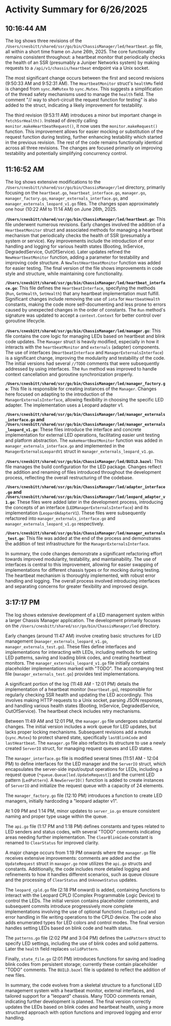 # Activity Summary for 6/26/2025

## 10:16:44 AM
The log shows three revisions of the `/Users/cnesbitt/shared/ssr/go/bin/ChassisManager/led/heartbeat.go` file, all within a short time frame on June 26th, 2025.  The core functionality remains consistent throughout: a heartbeat monitor that periodically checks the health of an SSR (presumably a Juniper Networks system) by making requests to a `/api/v1/chassis/heartbeat` endpoint via a Unix socket.

The most significant change occurs between the first and second revisions (9:50:33 AM and 9:52:31 AM).  The `HeartbeatMonitor` struct's `healthMu` field is changed from `sync.RWMutex` to `sync.Mutex`.  This suggests a simplification of the thread safety mechanisms used to manage the `health` field. The comment "// way to short-circuit the request function for testing" is also added to the struct, indicating a likely improvement for testability.

The third revision (9:53:11 AM) introduces a minor but important change in `fetchSsrHealth()`.  Instead of directly calling `monitor.makeHeartbeatRequest()`, it now uses the `monitor.makeRequest()` function. This improvement allows for easier mocking or substitution of the request function during testing, further enhancing testability which started in the previous revision.  The rest of the code remains functionally identical across all three revisions.  The changes are focused primarily on improving testability and potentially simplifying concurrency control.


## 11:16:52 AM
The log shows extensive modifications to the `/Users/cnesbitt/shared/ssr/go/bin/ChassisManager/led` directory, primarily focusing on the `heartbeat.go`, `heartbeat_interface.go`, `manager.go`, `manager_factory.go`, `manager_externals_interface.go`, and `manager_externals_leopard_v1.go` files.  The changes span approximately one hour (10:22 AM to 11:14 AM) on June 26th, 2025.

**`/Users/cnesbitt/shared/ssr/go/bin/ChassisManager/led/heartbeat.go`**: This file underwent numerous revisions.  Early changes involved the addition of a `HeartbeatMonitor` struct and associated methods for managing a heartbeat mechanism that periodically checks the health of SSR (presumably a system or service).  Key improvements include the introduction of error handling and logging for various health states (Booting, InService, DegradedService, OutOfService). Later updates refined the `NewHeartbeatMonitor` function, adding a parameter for testability and improving code structure.  A `NewTestHeartbeatMonitor` function was added for easier testing.  The final version of the file shows improvements in code style and structure, while maintaining core functionality.


**`/Users/cnesbitt/shared/ssr/go/bin/ChassisManager/led/heartbeat_interface.go`**: This file defines the `HeartbeatInterface`, specifying the methods (`Run`, `GetHealth`, `SetHealth`) that any heartbeat implementation must fulfill.  Significant changes include removing the use of `iota` for `HeartbeatHealth` constants, making the code more self-documenting and less prone to errors caused by unexpected changes in the order of constants.  The `Run` method's signature was updated to accept a `context.Context` for better control over goroutine lifecycle.

**`/Users/cnesbitt/shared/ssr/go/bin/ChassisManager/led/manager.go`**: This file contains the core logic for managing LEDs based on heartbeat and blink code updates.  The `Manager` struct is heavily modified, especially in how it interacts with the `heartbeatMonitor` and `externals` (adapter) components.  The use of interfaces (`HeartbeatInterface` and `ManagerExternalsInterface`) is a significant change, improving the modularity and testability of the code. The initial versions had several `//TODO` comments that were subsequently addressed by using interfaces. The `Run` method was improved to handle context cancellation and goroutine synchronization properly.

**`/Users/cnesbitt/shared/ssr/go/bin/ChassisManager/led/manager_factory.go`**: This file is responsible for creating instances of the `Manager`.  Changes here focused on adapting to the introduction of the `ManagerExternalsInterface`, allowing flexibility in choosing the specific LED adapter.  The implementation uses a Leopard adapter v1.

**`/Users/cnesbitt/shared/ssr/go/bin/ChassisManager/led/manager_externals_interface.go` and `/Users/cnesbitt/shared/ssr/go/bin/ChassisManager/led/manager_externals_leopard_v1.go`**: These files introduce the interface and concrete implementation for external LED operations, facilitating easier unit testing and platform abstraction. The `makeHeartBeatMonitor` function was added in `manager_externals_interface.go` and implemented in the `ManagerExternalsLeopardV1` struct in `manager_externals_leopard_v1.go`.

**`/Users/cnesbitt/shared/ssr/go/bin/ChassisManager/led/BUILD.bazel`**: This file manages the build configuration for the LED package.  Changes reflect the addition and renaming of files introduced throughout the development process, reflecting the overall restructuring of the codebase.

**`/Users/cnesbitt/shared/ssr/go/bin/ChassisManager/led/adapter_interface.go` and `/Users/cnesbitt/shared/ssr/go/bin/ChassisManager/led/leopard_adapter_v1.go`**: These files were added later in the development process, introducing the concepts of an interface (`LEDManagerExternalsInterface`) and its implementation (`LeopardAdapterV1`). These files were subsequently refactored into `manager_externals_interface.go` and `manager_externals_leopard_v1.go` respectively.

**`/Users/cnesbitt/shared/ssr/go/bin/ChassisManager/led/manager_externals_test.go`**: This file was added at the end of the process and demonstrates the addition of test infrastructure for the `ManagerExternalsInterface`.


In summary, the code changes demonstrate a significant refactoring effort towards improved modularity, testability, and maintainability. The use of interfaces is central to this improvement, allowing for easier swapping of implementations for different chassis types or for mocking during testing.  The heartbeat mechanism is thoroughly implemented, with robust error handling and logging. The overall process involved introducing interfaces and separating concerns for greater flexibility and improved design.


## 3:17:17 PM
The log shows extensive development of a LED management system within a larger Chassis Manager application.  The development primarily focuses on the `/Users/cnesbitt/shared/ssr/go/bin/ChassisManager/led` directory.

Early changes (around 11:47 AM) involve creating basic structures for LED management (`manager_externals_leopard_v1.go`, `manager_externals_test.go`).  These files define interfaces and implementations for interacting with LEDs, including methods for setting LED patterns, saving and loading blink codes, and creating heartbeat monitors.  The `manager_externals_leopard_v1.go` file initially contains placeholder implementations marked with "TODO".  The accompanying test file (`manager_externals_test.go`) provides test implementations.

A significant portion of the log (11:48 AM - 12:01 PM) details the implementation of a heartbeat monitor (`heartbeat.go`), responsible for regularly checking SSR health and updating the LED accordingly. This involves making HTTP requests to a Unix socket, parsing JSON responses, and handling various health states (Booting, InService, DegradedService, OutOfService).  The heartbeat check includes retry mechanisms.

Between 11:49 AM and 12:01 PM, the `manager.go` file undergoes substantial changes.  The initial version includes a work queue for LED updates, but lacks proper locking mechanisms. Subsequent revisions add a mutex (`sync.Mutex`) to protect shared state, specifically `lastBlinkCode` and `lastHeartbeat`. The `manager.go` file also refactors its structure to use a newly created `ServerIO` struct, for managing request queues and LED states.

The `manager_interface.go` file is modified several times (11:51 AM - 12:04 PM) to define interfaces for the LED manager and the `ServerIO` struct, which encapsulates the server-side input/output operations for LEDs, including  a request queue (`*queue.Queue[led.UpdateRequest]`) and the current LED pattern (`LedPattern`).  A `NewServerIO()` function is added to create instances of `ServerIO` and initialize the request queue with a capacity of 24 elements.

The `manager_factory.go` file (12:10 PM) introduces a function to create LED managers, initially hardcoding a "leopard adapter v1".

At 1:09 PM and 1:14 PM, minor updates to `server_io.go` ensure consistent naming and proper type usage within the queue.

The `api.go` file (1:17 PM and 1:18 PM) defines constants and types related to LED senders and status codes, with several "TODO" comments indicating areas needing further implementation. The `ClearBlinkCode` constant is renamed to `ClearStatus` for improved clarity.

A major change occurs from 1:19 PM onwards where the `manager.go` file receives extensive improvements: comments are added and the `UpdateRequest` struct in `manager.go` now utilizes the `api.go` structs and constants. Additionally, the code includes more detailed logging and refinements to how it handles different scenarios, such as queue closure and the processing of `ClearStatus` and `UnknownStatus` updates.

The `leopard_cpld.go` file (2:18 PM onward) is added, containing functions to interact with the Leopard CPLD (Complex Programmable Logic Device) to control the LEDs.  The initial version contains placeholder comments, and subsequent commits introduce progressively more complete implementations involving the use of optional functions (`ledOption`) and error handling in file writing operations to the CPLD device. The code also adds enumerated types for LED colors and control modes. The final version handles setting LEDs based on blink code and health status.

The `patterns.go` file (2:02 PM and 3:04 PM) defines the `LedPattern` struct to specify LED settings, including the use of blink codes and solid patterns. Later the `health` field replaces `solidPattern`.

Finally, `state_file.go` (2:01 PM) introduces functions for saving and loading blink codes from persistent storage; currently these contain placeholder "TODO" comments.  The `BUILD.bazel` file is updated to reflect the addition of new files.

In summary, the code evolves from a skeletal structure to a functional LED management system with a heartbeat monitor, external interfaces, and tailored support for a "leopard" chassis.  Many TODO comments remain, indicating further development is planned.  The final version correctly updates the LEDs based on blink codes and heartbeat health, using a more structured approach with option functions and improved logging and error handling.
